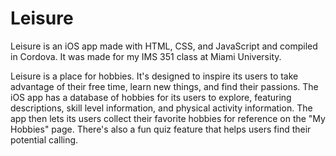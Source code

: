 # Leisure
Leisure is an iOS app made with HTML, CSS, and JavaScript and compiled in Cordova. It was made for my IMS 351 class at Miami University.

Leisure is a place for hobbies. It's designed to inspire its users to take advantage of their free time, learn new things, and find their passions. The iOS app has a database of hobbies for its users to explore, featuring descriptions, skill level information, and physical activity information. The app then lets its users collect their favorite hobbies for reference on the "My Hobbies" page. There's also a fun quiz feature that helps users find their potential calling.
